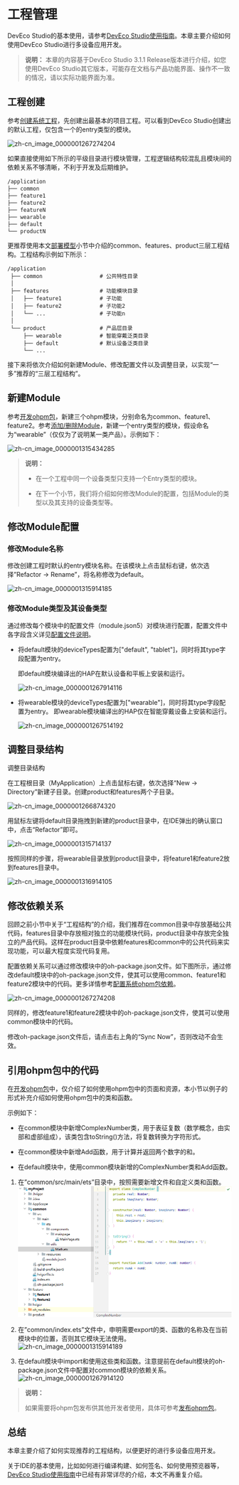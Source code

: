 # 工程管理


<!--Del-->
DevEco Studio的基本使用，请参考[DevEco Studio使用指南](../../quick-start/deveco-studio-user-guide-for-openharmony.md)。<!--DelEnd-->本章主要介绍如何使用DevEco Studio进行多设备应用开发。


> **说明：**
> 本章的内容基于DevEco Studio 3.1.1 Release版本进行介绍，如您使用DevEco Studio其它版本，可能存在文档与产品功能界面、操作不一致的情况，请以实际功能界面为准。


## 工程创建

<!--Del-->
参考[创建系统工程](https://developer.huawei.com/consumer/cn/doc/harmonyos-guides/ide-create-new-project-0000001053342414)，先创建出最基本的项目工程。<!--DelEnd-->可以看到DevEco Studio创建出的默认工程，仅包含一个的entry类型的模块。

![zh-cn_image_0000001267274204](figures/zh-cn_image_0000001267274204.png)

如果直接使用如下所示的平级目录进行模块管理，工程逻辑结构较混乱且模块间的依赖关系不够清晰，不利于开发及后期维护。


```
/application
├── common
├── feature1
├── feature2
├── featureN
├── wearable
├── default
└── productN
```

更推荐使用本文[部署模型](introduction.md#部署模型)小节中介绍的common、features、product三层工程结构。工程结构示例如下所示：


```
/application
 ├── common                  # 公共特性目录
 │
 ├── features                # 功能模块目录
 │   ├── feature1            # 子功能
 │   ├── feature2            # 子功能2
 │   └── ...                 # 子功能n
 │
 └── product                 # 产品层目录
     ├── wearable            # 智能穿戴泛类目录
     ├── default             # 默认设备泛类目录
     └── ...
```

接下来将依次介绍如何新建Module、修改配置文件以及调整目录，以实现“一多”推荐的“三层工程结构”。


## 新建Module

参考[开发ohpm包](https://developer.huawei.com/consumer/cn/doc/harmonyos-guides-V5/ide-har-0000001547134226-V5)，新建三个ohpm模块，分别命名为common、feature1、feature2。参考[添加/删除Module](https://developer.huawei.com/consumer/cn/doc/harmonyos-guides-V5/ide-add-new-module-0000001053223741-V5)，新建一个entry类型的模块，假设命名为“wearable”（仅仅为了说明某一类产品）。示例如下：

![zh-cn_image_0000001315434285](figures/zh-cn_image_0000001315434285.png)

> **说明：**
> - 在一个工程中同一个设备类型只支持一个Entry类型的模块。
> 
> - 在下一个小节，我们将介绍如何修改Module的配置，包括Module的类型以及其支持的设备类型等。


## 修改Module配置


### 修改Module名称

修改创建工程时默认的entry模块名称。在该模块上点击鼠标右键，依次选择”Refactor -&gt; Rename”，将名称修改为default。

![zh-cn_image_0000001315914185](figures/zh-cn_image_0000001315914185.png)


### 修改Module类型及其设备类型

通过修改每个模块中的配置文件（module.json5）对模块进行配置，配置文件中各字段含义详见[配置文件说明](../../quick-start/module-configuration-file.md)。

- <!--RP1-->将default模块的deviceTypes配置为["default", "tablet"]，同时将其type字段配置为entry。
  即default模块编译出的HAP在默认设备和平板上安装和运行。<!--RP1End-->

  <!--RP2-->
  ![zh-cn_image_0000001267914116](figures/zh-cn_image_0000001267914116.png)<!--RP2End-->

- 将wearable模块的deviceTypes配置为["wearable"]，同时将其type字段配置为entry。
  即wearable模块编译出的HAP仅在智能穿戴设备上安装和运行。

  ![zh-cn_image_0000001267514192](figures/zh-cn_image_0000001267514192.png)


## 调整目录结构

调整目录结构

在工程根目录（MyApplication）上点击鼠标右键，依次选择“New -&gt; Directory”新建子目录。创建product和features两个子目录。

![zh-cn_image_0000001266874320](figures/zh-cn_image_0000001266874320.png)

用鼠标左键将default目录拖拽到新建的product目录中，在IDE弹出的确认窗口中，点击“Refactor”即可。

![zh-cn_image_0000001315714137](figures/zh-cn_image_0000001315714137.png)

按照同样的步骤，将wearable目录放到product目录中，将feature1和feature2放到features目录中。

![zh-cn_image_0000001316914105](figures/zh-cn_image_0000001316914105.png)


## 修改依赖关系

回顾之前小节中关于“工程结构”的介绍，我们推荐在common目录中存放基础公共代码，features目录中存放相对独立的功能模块代码，product目录中存放完全独立的产品代码。这样在product目录中依赖features和common中的公共代码来实现功能，可以最大程度实现代码复用。

配置依赖关系可以通过修改模块中的oh-package.json文件。如下图所示，通过修改default模块中的oh-package.json文件，使其可以使用common、feature1和feature2模块中的代码。更多详情参考[配置系统ohpm包依赖](https://developer.huawei.com/consumer/cn/doc/harmonyos-guides-V5/ide-har-import-0000001547293682-V5)。

![zh-cn_image_0000001267274208](figures/zh-cn_image_0000001267274208.png)

同样的，修改feature1和feature2模块中的oh-package.json文件，使其可以使用common模块中的代码。

修改oh-package.json文件后，请点击右上角的“Sync Now”，否则改动不会生效。


## 引用ohpm包中的代码

在[开发ohpm包](https://developer.huawei.com/consumer/cn/doc/harmonyos-guides-V5/ide-har-0000001547134226-V5)中，仅介绍了如何使用ohpm包中的页面和资源，本小节以例子的形式补充介绍如何使用ohpm包中的类和函数。

示例如下：

- 在common模块中新增ComplexNumber类，用于表征复数（数学概念，由实部和虚部组成），该类包含toString()方法，将复数转换为字符形式。

- 在common模块中新增Add函数，用于计算并返回两个数字的和。

- 在default模块中，使用common模块新增的ComplexNumber类和Add函数。

1. 在”common/src/main/ets”目录中，按照需要新增文件和自定义类和函数。
   ![zh-cn_image_0000001315434289](figures/zh-cn_image_0000001315434289.png)

2. 在”common/index.ets”文件中，申明需要export的类、函数的名称及在当前模块中的位置，否则其它模块无法使用。
   ![zh-cn_image_0000001315914189](figures/zh-cn_image_0000001315914189.png)

3. 在default模块中import和使用这些类和函数。注意提前在default模块的oh-package.json文件中配置对common模块的依赖关系。
   ![zh-cn_image_0000001267914120](figures/zh-cn_image_0000001267914120.png)

> **说明：**
>
> 如果需要将ohpm包发布供其他开发者使用，具体可参考[发布ohpm包](https://developer.huawei.com/consumer/cn/doc/harmonyos-guides-V5/ide-har-publish-0000001597973129-V5)。


## 总结

本章主要介绍了如何实现推荐的工程结构，以便更好的进行多设备应用开发。

关于IDE的基本使用，比如如何进行编译构建、如何签名、如何使用预览器等，[DevEco Studio使用指南](https://developer.huawei.com/consumer/cn/doc/harmonyos-guides-V5/ide-tools-overview-0000001558763037-V5)中已经有非常详尽的介绍，本文不再重复介绍。
